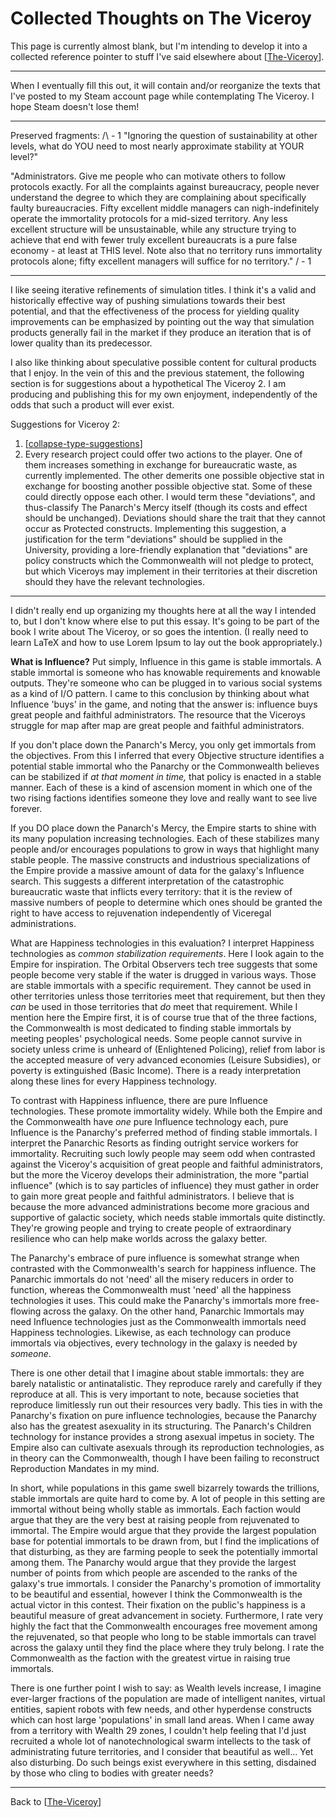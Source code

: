 # Collected Thoughts on The Viceroy

This page is currently almost blank, but I'm intending to develop it into a collected reference pointer to stuff I've said elsewhere about [[The-Viceroy]].

---
When I eventually fill this out, it will contain and/or reorganize the texts that I've posted to my Steam account page while contemplating The Viceroy.  I hope Steam doesn't lose them!

---
Preserved fragments:
/\ - 1
"Ignoring the question of sustainability at other levels, what do YOU need to most nearly approximate stability at YOUR level?"

"Administrators.  Give me people who can motivate others to follow protocols exactly.  For all the complaints against bureaucracy, people never understand the degree to which they are complaining about specifically faulty bureaucracies.  Fifty excellent middle managers can nigh-indefinitely operate the immortality protocols for a mid-sized territory.  Any less excellent structure will be unsustainable, while any structure trying to achieve that end with fewer truly excellent bureaucrats is a pure false economy - at least at THIS level.  Note also that no territory runs immortality protocols alone; fifty excellent managers will suffice for no territory."
\/ - 1

---
I like seeing iterative refinements of simulation titles.  I think it's a valid and historically effective way of pushing simulations towards their best potential, and that the effectiveness of the process for yielding quality improvements can be emphasized by pointing out the way that simulation products generally fail in the market if they produce an iteration that is of lower quality than its predecessor.

I also like thinking about speculative possible content for cultural products that I enjoy.  In the vein of this and the previous statement, the following section is for suggestions about a hypothetical The Viceroy 2.  I am producing and publishing this for my own enjoyment, independently of the odds that such a product will ever exist.

Suggestions for Viceroy 2:
1. [[collapse-type-suggestions]]
2. Every research project could offer two actions to the player.  One of them increases something in exchange for bureaucratic waste, as currently implemented.  The other demerits one possible objective stat in exchange for boosting another possible objective stat.  Some of these could directly oppose each other.  I would term these "deviations", and thus-classify The Panarch's Mercy itself (though its costs and effect should be unchanged).  Deviations should share the trait that they cannot occur as Protected constructs.  Implementing this suggestion, a justification for the term "deviations" should be supplied in the University, providing a lore-friendly explanation that "deviations" are policy constructs which the Commonwealth will not pledge to protect, but which Viceroys may implement in their territories at their discretion should they have the relevant technologies.

---
I didn't really end up organizing my thoughts here at all the way I intended to, but I don't know where else to put this essay.  It's going to be part of the book I write about The Viceroy, or so goes the intention.  (I really need to learn LaTeX and how to use Lorem Ipsum to lay out the book appropriately.)

**What is Influence?**
Put simply, Influence in this game is stable immortals.  A stable immortal is someone who has knowable requirements and knowable outputs.  They're someone who can be plugged in to various social systems as a kind of I/O pattern.  I came to this conclusion by thinking about what Influence 'buys' in the game, and noting that the answer is: influence buys great people and faithful administrators.  The resource that the Viceroys struggle for map after map are great people and faithful administrators.

If you don't place down the Panarch's Mercy, you only get immortals from the objectives.  From this I inferred that every Objective structure identifies a potential stable immortal who the Panarchy or the Commonwealth believes can be stabilized if *at that moment in time,* that policy is enacted in a stable manner.  Each of these is a kind of ascension moment in which one of the two rising factions identifies someone they love and really want to see live forever.

If you DO place down the Panarch's Mercy, the Empire starts to shine with its many population increasing technologies.  Each of these stabilizes many people and/or encourages populations to grow in ways that highlight many stable people.  The massive constructs and industrious specializations of the Empire provide a massive amount of data for the galaxy's Influence search.  This suggests a different interpretation of the catastrophic bureaucratic waste that inflicts every territory: that it is the review of massive numbers of people to determine which ones should be granted the right to have access to rejuvenation independently of Viceregal administrations.

What are Happiness technologies in this evaluation?  I interpret Happiness technologies as *common stabilization requirements*.  Here I look again to the Empire for inspiration.  The Orbital Observers tech tree suggests that some people become very stable if the water is drugged in various ways.  Those are stable immortals with a specific requirement.  They cannot be used in other territories unless those territories meet that requirement, but then they *can* be used in those territories that *do* meet that requirement.  While I mention here the Empire first, it is of course true that of the three factions, the Commonwealth is most dedicated to finding stable immortals by meeting peoples' psychological needs.  Some people cannot survive in society unless crime is unheard of (Enlightened Policing), relief from labor is the accepted measure of very advanced economies (Leisure Subsidies), or poverty is extinguished (Basic Income).  There is a ready interpretation along these lines for every Happiness technology.

To contrast with Happiness influence, there are pure Influence technologies.  These promote immortality widely.  While both the Empire and the Commonwealth have *one* pure Influence technology each, pure Influence is the Panarchy's preferred method of finding stable immortals.  I interpret the Panarchic Resorts as finding outright service workers for immortality.  Recruiting such lowly people may seem odd when contrasted against the Viceroy's acquisition of great people and faithful administrators, but the more the Viceroy develops their administration, the more "partial influence" (which is to say particles of influence) they must gather in order to gain more great people and faithful administrators.  I believe that is because the more advanced administrations become more gracious and supportive of galactic society, which needs stable immortals quite distinctly.  They're growing people and trying to create people of extraordinary resilience who can help make worlds across the galaxy better.

The Panarchy's embrace of pure influence is somewhat strange when contrasted with the Commonwealth's search for happiness influence.  The Panarchic immortals do not 'need' all the misery reducers in order to function, whereas the Commonwealth must 'need' all the happiness technologies it uses.  This could make the Panarchy's immortals more free-flowing across the galaxy.  On the other hand, Panarchic Immortals may need Influence technologies just as the Commonwealth immortals need Happiness technologies.  Likewise, as each technology can produce immortals via objectives, every technology in the galaxy is needed by *someone*.

There is one other detail that I imagine about stable immortals: they are barely natalistic or antinatalistic.  They reproduce rarely and carefully if they reproduce at all.  This is very important to note, because societies that reproduce limitlessly run out their resources very badly.  This ties in with the Panarchy's fixation on pure influence technologies, because the Panarchy also has the greatest asexuality in its structuring.  The Panarch's Children technology for instance provides a strong asexual impetus in society.  The Empire also can cultivate asexuals through its reproduction technologies, as in theory can the Commonwealth, though I have been failing to reconstruct Reproduction Mandates in my mind.

In short, while populations in this game swell bizarrely towards the trillions, stable immortals are quite hard to come by.  A lot of people in this setting are immortal without being wholly stable as immortals.  Each faction would argue that they are the very best at raising people from rejuvenated to immortal.  The Empire would argue that they provide the largest population base for potential immortals to be drawn from, but I find the implications of that disturbing, as they are farming people to seek the potentially immortal among them.  The Panarchy would argue that they provide the largest number of points from which people are ascended to the ranks of the galaxy's true immortals.  I consider the Panarchy's promotion of immortality to be beautiful and essential, however I think the Commonwealth is the actual victor in this contest.  Their fixation on the public's happiness is a beautiful measure of great advancement in society.  Furthermore, I rate very highly the fact that the Commonwealth encourages free movement among the rejuvenated, so that people who long to be stable immortals can travel across the galaxy until they find the place where they truly belong.  I rate the Commonwealth as the faction with the greatest virtue in raising true immortals.

There is one further point I wish to say: as Wealth levels increase, I imagine ever-larger fractions of the population are made of intelligent nanites, virtual entities, sapient robots with few needs, and other hyperdense constructs which can host large 'populations' in small land areas.  When I came away from a territory with Wealth 29 zones, I couldn't help feeling that I'd just recruited a whole lot of nanotechnological swarm intellects to the task of administrating future territories, and I consider that beautiful as well...  Yet also disturbing.  Do such beings exist everywhere in this setting, disdained by those who cling to bodies with greater needs?

---
Back to [[The-Viceroy]]

[//begin]: # "Autogenerated link references for markdown compatibility"
[collapse-type-suggestions]: collapse-type-suggestions.md "Collapse Type Suggestions"
[The-Viceroy]: The-Viceroy.md "The-Viceroy"
[//end]: # "Autogenerated link references"